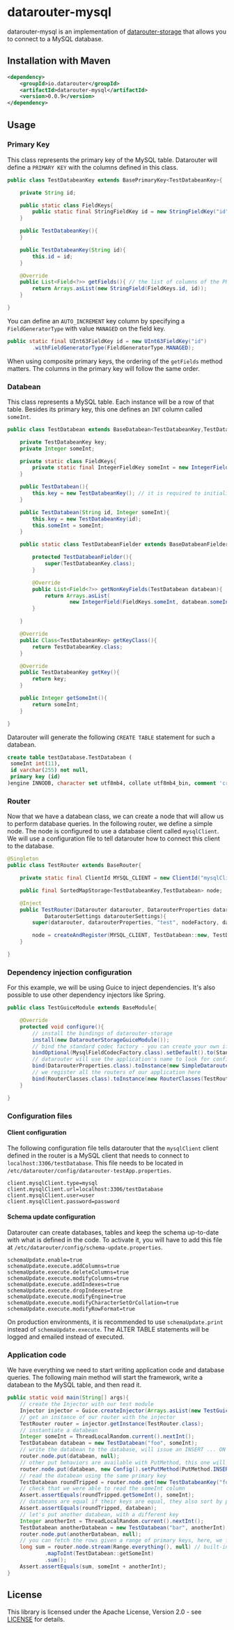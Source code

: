 # datarouter-mysql

datarouter-mysql is an implementation of [datarouter-storage](../datarouter-storage) that allows you to connect to a MySQL database.

## Installation with Maven

```xml
<dependency>
	<groupId>io.datarouter</groupId>
	<artifactId>datarouter-mysql</artifactId>
	<version>0.0.9</version>
</dependency>
```

## Usage

### Primary Key

This class represents the primary key of the MySQL table. Datarouter will define a `PRIMARY KEY` with the columns defined in this class.

```java
public class TestDatabeanKey extends BasePrimaryKey<TestDatabeanKey>{

	private String id;

	public static class FieldKeys{
		public static final StringFieldKey id = new StringFieldKey("id");
	}

	public TestDatabeanKey(){
	}

	public TestDatabeanKey(String id){
		this.id = id;
	}

	@Override
	public List<Field<?>> getFields(){ // the list of columns of the PRIMARY KEY
		return Arrays.asList(new StringField(FieldKeys.id, id));
	}

}
```

You can define an `AUTO_INCREMENT` key column by specifying a `FieldGeneratorType` with value `MANAGED` on the field key.

```java
public static final UInt63FieldKey id = new UInt63FieldKey("id")
		.withFieldGeneratorType(FieldGeneratorType.MANAGED);
```

When using composite primary keys, the ordering of the `getFields` method matters. The columns in the primary key will follow the same order.


### Databean

This class represents a MySQL table. Each instance will be a row of that table. Besides its primary key, this one defines an `INT` column called `someInt`.

```java
public class TestDatabean extends BaseDatabean<TestDatabeanKey,TestDatabean>{

	private TestDatabeanKey key;
	private Integer someInt;

	private static class FieldKeys{
		private static final IntegerFieldKey someInt = new IntegerFieldKey("someInt");
	}

	public TestDatabean(){
		this.key = new TestDatabeanKey(); // it is required to initialize the key field of a databean
	}

	public TestDatabean(String id, Integer someInt){
		this.key = new TestDatabeanKey(id);
		this.someInt = someInt;
	}

	public static class TestDatabeanFielder extends BaseDatabeanFielder<TestDatabeanKey,TestDatabean>{

		protected TestDatabeanFielder(){
			super(TestDatabeanKey.class);
		}

		@Override
		public List<Field<?>> getNonKeyFields(TestDatabean databean){
			return Arrays.asList(
					new IntegerField(FieldKeys.someInt, databean.someInt));
		}

	}

	@Override
	public Class<TestDatabeanKey> getKeyClass(){
		return TestDatabeanKey.class;
	}

	@Override
	public TestDatabeanKey getKey(){
		return key;
	}

	public Integer getSomeInt(){
		return someInt;
	}

}
```

Datarouter will generate the following `CREATE TABLE` statement for such a databean.

```sql
create table testDatabase.TestDatabean (
 someInt int(11),
 id varchar(255) not null,
 primary key (id)
)engine INNODB, character set utf8mb4, collate utf8mb4_bin, comment 'created by test-server [2018-11-26T11:38:14.538-08:00]', row_format Dynamic;
```


### Router

Now that we have a databean class, we can create a node that will allow us to perform database queries. In the following router, we define a simple node.
The node is configured to use a database client called `mysqlClient`. We will use a configuration file to tell datarouter how to connect this client to the database.

```java
@Singleton
public class TestRouter extends BaseRouter{

	private static final ClientId MYSQL_CLIENT = new ClientId("mysqlClient", true);

	public final SortedMapStorage<TestDatabeanKey,TestDatabean> node;

	@Inject
	public TestRouter(Datarouter datarouter, DatarouterProperties datarouterProperties, NodeFactory nodeFactory,
			DatarouterSettings datarouterSettings){
		super(datarouter, datarouterProperties, "test", nodeFactory, datarouterSettings);

		node = createAndRegister(MYSQL_CLIENT, TestDatabean::new, TestDatabeanFielder::new);
	}

}
```

### Dependency injection configuration

For this example, we will be using Guice to inject dependencies. It's also possible to use other dependency injectors like Spring.

```java
public class TestGuiceModule extends BaseModule{

	@Override
	protected void configure(){
		// install the bindings of datarouter-storage
		install(new DatarouterStorageGuiceModule());
		// bind the standard codec factory - you can create your own if you want to define your own field types
		bindOptional(MysqlFieldCodecFactory.class).setDefault().to(StandardMysqlFieldCodecFactory.class);
		// datarouter will use the application's name to look for configuration files
		bind(DatarouterProperties.class).toInstance(new SimpleDatarouterProperties("testApp"));
		// we register all the routers of our application here
		bind(RouterClasses.class).toInstance(new RouterClasses(TestRouter.class));
	}

}
```

### Configuration files

#### Client configuration

The following configuration file tells datarouter that the `mysqlClient` client defined in the router is a MySQL client that needs to connect to `localhost:3306/testDatabase`.
This file needs to be located in `/etc/datarouter/config/datarouter-testApp.properties`.

```
client.mysqlClient.type=mysql
client.mysqlClient.url=localhost:3306/testDatabase
client.mysqlClient.user=user
client.mysqlClient.password=password
```

#### Schema update configuration

Datarouter can create databases, tables and keep the schema up-to-date with what is defined in the code. 
To activate it, you will have to add this file at `/etc/datarouter/config/schema-update.properties`.

```
schemaUpdate.enable=true
schemaUpdate.execute.addColumns=true
schemaUpdate.execute.deleteColumns=true
schemaUpdate.execute.modifyColumns=true
schemaUpdate.execute.addIndexes=true
schemaUpdate.execute.dropIndexes=true
schemaUpdate.execute.modifyEngine=true
schemaUpdate.execute.modifyCharacterSetOrCollation=true
schemaUpdate.execute.modifyRowFormat=true
```

On production environments, it is recommended to use `schemaUpdate.print` instead of `schemaUpdate.execute`. The ALTER TABLE statements will be logged and emailed instead of executed.

### Application code

We have everything we need to start writing application code and database queries. 
The following main method will start the framework, write a databean to the MySQL table, and then read it.

```java
public static void main(String[] args){
	// create the Injector with our test module
	Injector injector = Guice.createInjector(Arrays.asList(new TestGuiceModule()));
	// get an instance of our router with the injector
	TestRouter router = injector.getInstance(TestRouter.class);
	// instantiate a databean
	Integer someInt = ThreadLocalRandom.current().nextInt();
	TestDatabean databean = new TestDatabean("foo", someInt);
	// write the databean to the database, will issue an INSERT ... ON DUPLICATE KEY UPDATE by default
	router.node.put(databean, null);
	// other put behaviors are available with PutMethod, this one will issue an INSERT IGNORE
	router.node.put(databean, new Config().setPutMethod(PutMethod.INSERT_IGNORE));
	// read the databean using the same primary key
	TestDatabean roundTripped = router.node.get(new TestDatabeanKey("foo"), null);
	// check that we were able to read the someInt column
	Assert.assertEquals(roundTripped.getSomeInt(), someInt);
	// databeans are equal if their keys are equal, they also sort by primary key
	Assert.assertEquals(roundTripped, databean);
	// let's put another databean, with a different key
	Integer anotherInt = ThreadLocalRandom.current().nextInt();
	TestDatabean anotherDatabean = new TestDatabean("bar", anotherInt);
	router.node.put(anotherDatabean, null);
	// you can fetch the rows given a range of primary keys, here, we fetch everything
	long sum = router.node.stream(Range.everything(), null) // built-in Java 8 stream
			.mapToInt(TestDatabean::getSomeInt)
			.sum();
	Assert.assertEquals(sum, someInt + anotherInt);
}
```

## License

This library is licensed under the Apache License, Version 2.0 - see [LICENSE](../LICENSE) for details.
